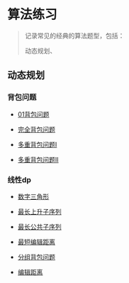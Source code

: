 # 算法练习

> 记录常见的经典的算法题型，包括：
>
> 动态规划、

## 动态规划

### 背包问题

- [01背包问题](https://www.acwing.com/problem/content/2/)

- [完全背包问题](https://www.acwing.com/problem/content/3/)

- [多重背包问题I](https://www.acwing.com/problem/content/4/)

- [多重背包问题II](https://www.acwing.com/problem/content/description/5/)

### 线性dp

- [数字三角形](https://www.acwing.com/problem/content/description/900/)

- [最长上升子序列](https://www.acwing.com/activity/content/problem/content/1003/)

- [最长公共子序列](https://www.acwing.com/activity/content/problem/content/1005/)

- [最短编辑距离](https://www.acwing.com/activity/content/problem/content/1094/)

- [分组背包问题](https://www.acwing.com/problem/content/9/)

- [编辑距离](https://www.acwing.com/activity/content/problem/content/1006/)
